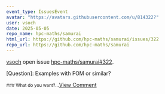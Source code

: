 ```yaml
---
event_type: IssuesEvent
avatar: "https://avatars.githubusercontent.com/u/814322?"
user: vsoch
date: 2025-05-05
repo_name: hpc-maths/samurai
html_url: https://github.com/hpc-maths/samurai/issues/322
repo_url: https://github.com/hpc-maths/samurai
---
```


<a href='https://github.com/vsoch' target='_blank'>vsoch</a> open issue <a href='https://github.com/hpc-maths/samurai/issues/322' target='_blank'>hpc-maths/samurai#322</a>.

<p>[Question]: Examples with FOM or similar?</p><small>### What do you want?...</small><a href='https://github.com/hpc-maths/samurai/issues/322' target='_blank'>View Comment</a>